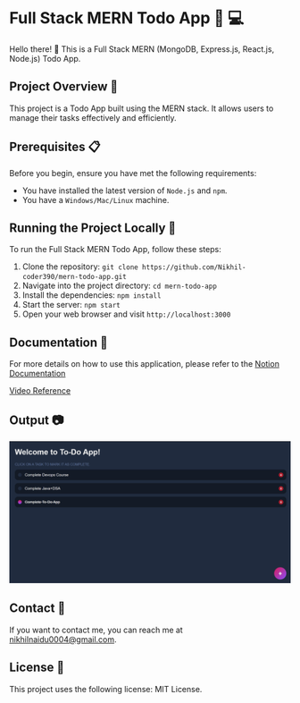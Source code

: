 # Full Stack MERN Todo App :memo: :computer:

Hello there! :wave: This is a Full Stack MERN (MongoDB, Express.js, React.js, Node.js) Todo App.

## Project Overview :eyes:

This project is a Todo App built using the MERN stack. It allows users to manage their tasks effectively and efficiently. 

## Prerequisites :clipboard:

Before you begin, ensure you have met the following requirements:

- You have installed the latest version of `Node.js` and `npm`.
- You have a `Windows/Mac/Linux` machine.

## Running the Project Locally :running:

To run the Full Stack MERN Todo App, follow these steps:

1. Clone the repository: `git clone https://github.com/Nikhil-coder390/mern-todo-app.git`
2. Navigate into the project directory: `cd mern-todo-app`
3. Install the dependencies: `npm install`
4. Start the server: `npm start`
5. Open your web browser and visit `http://localhost:3000`

## Documentation :book:

For more details on how to use this application, please refer to the <a href="https://ultra-barber-d84.notion.site/Full-Stack-To-Do-App-MERN-Stack-50e8909754314043985278f667047c9a">Notion Documentation</a>

[Video Reference](https://youtu.be/R81g-2r6ynM?si=g7DgbtwRCbN5h4BS)


## Output :camera:

![OUTPUT](img/Output.png)

## Contact :email:

If you want to contact me, you can reach me at <nikhilnaidu0004@gmail.com>.

## License :scroll:

This project uses the following license: MIT License.
